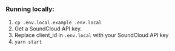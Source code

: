 ### Running locally:

1. `cp .env.local.example .env.local`
1. Get a SoundCloud API key.
1. Replace client_id in `.env.local` with your SoundCloud API key
1. `yarn start`
